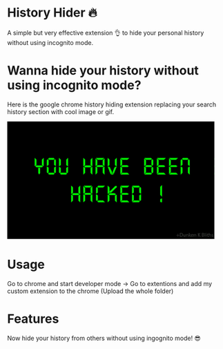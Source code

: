 # History Hider 🔥

A simple but very effective extension 👌 to hide your personal history without using incognito mode.

# Wanna hide your history without using incognito mode?

Here is the google chrome history hiding extension replacing your search history section with cool image or gif.

![screenshot](https://github.com/blackcodding/Chrome-SearchHistory-Hider/blob/master/image/Cover.gif)

# Usage

Go to chrome and start developer mode -> Go to extentions and add my custom extension to the chrome (Upload the whole folder)

# Features

Now hide your history from others without using ingognito mode! 😎
